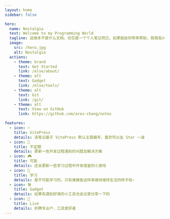 ```yaml
---
layout: home
sidebar: false

hero:
  name: Nostalgia
  text: Welcome to my Programming World
  tagline: 这根本不是什么文档，仅仅是一个个人笔记而已，如果能给你带来帮助，我很高兴。
  image:
    src: /hero.jpg
    alt: Nostalgia
  actions:
    - theme: brand
      text: Get Started
      link: /else/about/
    - theme: alt
      text: Gadget
      link: /else/tools/
    - theme: alt
      text: Git
      link: /git/
    - theme: alt
      text: View on GitHub
      link: https://github.com/ares-chang/notes

features:
  - icon: ⚡
    title: VitePress
    details: 该笔记基于 VitePress 默认主题编写，喜欢可以去 Star 一波
  - icon: 🔌
    title: 不定期
    details: 更新一些开发过程遇到的问题及解决方案
  - icon: 🎮
    title: 可能
    details: 还会更新一些学习过程中开发借鉴的小游戏
  - icon: 🔋
    title: 学习
    details: 是不可能学习的，只有摸摸鱼这样来维持维持生活的样子啦~
  - icon: 🛠
    title: Gadget
    details: 如果有遇到好用的小工具也会记录分享一下的
  - icon: 🦾
    title: Live
    details: 折腾专业户，工具爱好者
---
```


<style>
:root {
  --vp-home-hero-name-color: transparent;
  --vp-home-hero-name-background: -webkit-linear-gradient(
    315deg,
    #42d392 25%,
    #647eff
  );
  --vp-home-hero-image-background-image: linear-gradient(
    -45deg,
    #41b88380 30%,
    #35495e80
  );
  --vp-home-hero-image-filter: blur(30px);
}

@media (min-width: 640px) {
  :root {
    --vp-home-hero-image-filter: blur(56px);
  }
}

@media (min-width: 960px) {
  :root {
    --vp-home-hero-image-filter: blur(72px);
  }
}
</style>
